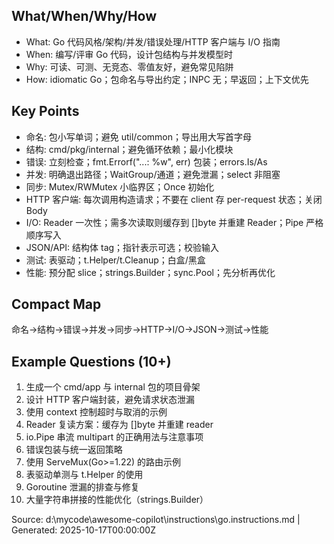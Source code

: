## What/When/Why/How
- What: Go 代码风格/架构/并发/错误处理/HTTP 客户端与 I/O 指南
- When: 编写/评审 Go 代码，设计包结构与并发模型时
- Why: 可读、可测、无竞态、零值友好，避免常见陷阱
- How: idiomatic Go；包命名与导出约定；INPC 无；早返回；上下文优先

## Key Points
- 命名: 包小写单词；避免 util/common；导出用大写首字母
- 结构: cmd/pkg/internal；避免循环依赖；最小化模块
- 错误: 立刻检查；fmt.Errorf("...: %w", err) 包装；errors.Is/As
- 并发: 明确退出路径；WaitGroup/通道；避免泄漏；select 非阻塞
- 同步: Mutex/RWMutex 小临界区；Once 初始化
- HTTP 客户端: 每次调用构造请求；不要在 client 存 per-request 状态；关闭 Body
- I/O: Reader 一次性；需多次读取则缓存到 []byte 并重建 Reader；Pipe 严格顺序写入
- JSON/API: 结构体 tag；指针表示可选；校验输入
- 测试: 表驱动；t.Helper/t.Cleanup；白盒/黑盒
- 性能: 预分配 slice；strings.Builder；sync.Pool；先分析再优化

## Compact Map
命名→结构→错误→并发→同步→HTTP→I/O→JSON→测试→性能

## Example Questions (10+)
1) 生成一个 cmd/app 与 internal 包的项目骨架
2) 设计 HTTP 客户端封装，避免请求状态泄漏
3) 使用 context 控制超时与取消的示例
4) Reader 复读方案：缓存为 []byte 并重建 reader
5) io.Pipe 串流 multipart 的正确用法与注意事项
6) 错误包装与统一返回策略
7) 使用 ServeMux(Go>=1.22) 的路由示例
8) 表驱动单测与 t.Helper 的使用
9) Goroutine 泄漏的排查与修复
10) 大量字符串拼接的性能优化（strings.Builder）

Source: d:\mycode\awesome-copilot\instructions\go.instructions.md | Generated: 2025-10-17T00:00:00Z
